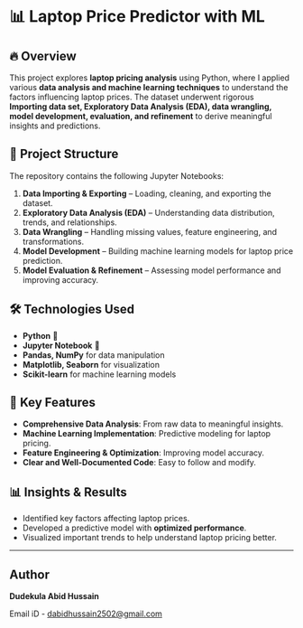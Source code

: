 # 📊 Laptop Price Predictor with ML

## 🔥 Overview

This project explores **laptop pricing analysis** using Python, where I applied various **data analysis and machine learning techniques** to understand the factors influencing laptop prices. The dataset underwent rigorous **Importing data set, Exploratory Data Analysis (EDA), data wrangling, model development, evaluation, and refinement** to derive meaningful insights and predictions.

## 📂 Project Structure

The repository contains the following Jupyter Notebooks:

1. **Data Importing & Exporting** – Loading, cleaning, and exporting the dataset.
2. **Exploratory Data Analysis (EDA)** – Understanding data distribution, trends, and relationships.
3. **Data Wrangling** – Handling missing values, feature engineering, and transformations.
4. **Model Development** – Building machine learning models for laptop price prediction.
5. **Model Evaluation & Refinement** – Assessing model performance and improving accuracy.

## 🛠️ Technologies Used

- **Python** 🐍
- **Jupyter Notebook** 📓
- **Pandas, NumPy** for data manipulation
- **Matplotlib, Seaborn** for visualization
- **Scikit-learn** for machine learning models

## 🚀 Key Features

- **Comprehensive Data Analysis**: From raw data to meaningful insights.
- **Machine Learning Implementation**: Predictive modeling for laptop pricing.
- **Feature Engineering & Optimization**: Improving model accuracy.
- **Clear and Well-Documented Code**: Easy to follow and modify.

## 📊 Insights & Results

- Identified key factors affecting laptop prices.
- Developed a predictive model with **optimized performance**.
- Visualized important trends to help understand laptop pricing better.


---
## Author
**Dudekula Abid Hussain**

Email iD - dabidhussain2502@gmail.com
